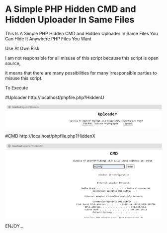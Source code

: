 # A Simple PHP Hidden CMD and Hidden Uploader In Same Files
This Is A Simple PHP Hidden CMD and Hidden Uploader In Same Files
You Can Hide It Anywhere PHP Files You Want

Use At Own Risk

I am not responsible for all misuse of this script because this script is open source, 

it means that there are many possibilities for many irresponsible parties to misuse this script.

To Execute 

#Uploader
http://localhost/phpfile.php?HiddenU

![SS](SS/Uploader.jpg)

#CMD
http://localhost/phpfile.php?HiddenX

![SS](SS/cmd.jpg)

ENJOY...
